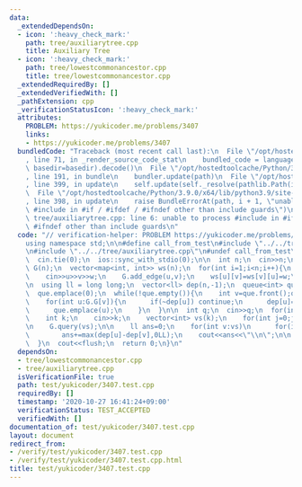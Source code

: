 ```yaml
---
data:
  _extendedDependsOn:
  - icon: ':heavy_check_mark:'
    path: tree/auxiliarytree.cpp
    title: Auxiliary Tree
  - icon: ':heavy_check_mark:'
    path: tree/lowestcommonancestor.cpp
    title: tree/lowestcommonancestor.cpp
  _extendedRequiredBy: []
  _extendedVerifiedWith: []
  _pathExtension: cpp
  _verificationStatusIcon: ':heavy_check_mark:'
  attributes:
    PROBLEM: https://yukicoder.me/problems/3407
    links:
    - https://yukicoder.me/problems/3407
  bundledCode: "Traceback (most recent call last):\n  File \"/opt/hostedtoolcache/Python/3.9.0/x64/lib/python3.9/site-packages/onlinejudge_verify/documentation/build.py\"\
    , line 71, in _render_source_code_stat\n    bundled_code = language.bundle(stat.path,\
    \ basedir=basedir).decode()\n  File \"/opt/hostedtoolcache/Python/3.9.0/x64/lib/python3.9/site-packages/onlinejudge_verify/languages/cplusplus.py\"\
    , line 191, in bundle\n    bundler.update(path)\n  File \"/opt/hostedtoolcache/Python/3.9.0/x64/lib/python3.9/site-packages/onlinejudge_verify/languages/cplusplus_bundle.py\"\
    , line 399, in update\n    self.update(self._resolve(pathlib.Path(included), included_from=path))\n\
    \  File \"/opt/hostedtoolcache/Python/3.9.0/x64/lib/python3.9/site-packages/onlinejudge_verify/languages/cplusplus_bundle.py\"\
    , line 398, in update\n    raise BundleErrorAt(path, i + 1, \"unable to process\
    \ #include in #if / #ifdef / #ifndef other than include guards\")\nonlinejudge_verify.languages.cplusplus_bundle.BundleErrorAt:\
    \ tree/auxiliarytree.cpp: line 6: unable to process #include in #if / #ifdef /\
    \ #ifndef other than include guards\n"
  code: "// verification-helper: PROBLEM https://yukicoder.me/problems/3407\n\n#include<bits/stdc++.h>\n\
    using namespace std;\n\n#define call_from_test\n#include \"../../tree/lowestcommonancestor.cpp\"\
    \n#include \"../../tree/auxiliarytree.cpp\"\n#undef call_from_test\n\nsigned main(){\n\
    \  cin.tie(0);\n  ios::sync_with_stdio(0);\n\n  int n;\n  cin>>n;\n\n  AuxiliaryTree\
    \ G(n);\n  vector<map<int, int>> ws(n);\n  for(int i=1;i<n;i++){\n    int u,v,w;\n\
    \    cin>>u>>v>>w;\n    G.add_edge(u,v);\n    ws[u][v]=ws[v][u]=w;\n  }\n  G.build();\n\
    \n  using ll = long long;\n  vector<ll> dep(n,-1);\n  queue<int> que;\n  dep[0]=0;\n\
    \  que.emplace(0);\n  while(!que.empty()){\n    int v=que.front();que.pop();\n\
    \    for(int u:G.G[v]){\n      if(~dep[u]) continue;\n      dep[u]=dep[v]+ws[v][u];\n\
    \      que.emplace(u);\n    }\n  }\n\n  int q;\n  cin>>q;\n  for(int i=0;i<q;i++){\n\
    \    int k;\n    cin>>k;\n    vector<int> vs(k);\n    for(int j=0;j<k;j++) cin>>vs[j];\n\
    \n    G.query(vs);\n\n    ll ans=0;\n    for(int v:vs)\n      for(int u:G.T[v])\n\
    \        ans+=max(dep[u]-dep[v],0LL);\n    cout<<ans<<\"\\n\";\n\n    G.clear(vs);\n\
    \  }\n  cout<<flush;\n  return 0;\n}\n"
  dependsOn:
  - tree/lowestcommonancestor.cpp
  - tree/auxiliarytree.cpp
  isVerificationFile: true
  path: test/yukicoder/3407.test.cpp
  requiredBy: []
  timestamp: '2020-10-27 16:41:24+09:00'
  verificationStatus: TEST_ACCEPTED
  verifiedWith: []
documentation_of: test/yukicoder/3407.test.cpp
layout: document
redirect_from:
- /verify/test/yukicoder/3407.test.cpp
- /verify/test/yukicoder/3407.test.cpp.html
title: test/yukicoder/3407.test.cpp
---
```

